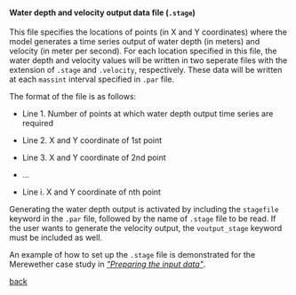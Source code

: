 #### Water depth and velocity output data file (`.stage`)

This file specifies the locations of points (in X and Y coordinates) where the model generates a time series output of water depth (in meters) and velocity (in meter per second). 
For each location specified in this file, the water depth and velocity values will be written in two seperate files with the extension of `.stage` and `.velocity`, respectively. These data will be written at each `massint` interval specified in `.par` file. 

The format of the file is as follows:

- Line 1. Number of points at which water depth output time series are required 

- Line 2. X and Y coordinate of 1st point

- Line 3. X and Y coordinate of 2nd point

- ...

- Line i. X and Y coordinate of nth point


Generating the water depth output is activated by including the `stagefile` keyword in the `.par` file, followed by the name of `.stage` file to be read. If the user wants to generate the velocity output, the `voutput_stage` keyword must be included as well.    

An example of how to set up the `.stage` file is demonstrated for the Merewether case study in [_"Preparing the input data"_](/Merewether2.md).


[back](/Merewether1.md)
